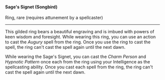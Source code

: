#### Sage's Signet (Songbird)

Ring, rare (requires attunement by a spellcaster)

---

This gilded ring bears a beautiful engraving and is imbued with powers of keen wisdom and foresight. While wearing this ring, you can use an action to cast the *Augury* spell from the ring. Once you use the ring to cast the spell, the ring can't cast the spell again until the next dawn.

While wearing the Sage's Signet, you can cast the *Charm Person* and *Hypnotic Pattern* once each from the ring using your Intelligence as the spellcasting ability. Once you cast each spell from the ring, the ring can't cast the spell again until the next dawn.